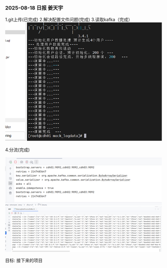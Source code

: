 ### 2025-08-18 日报 姜天宇

1.git上传(已完成)
2.解决配置文件问题(完成)
3.读取kafka（完成）
 ![img_2.png](..%2Fimgs%2F20250815%2Fimg_2.png)


4.分流(完成)

 ![img.png](..%2Fimgs%2F20250815%2Fimg.png)
![img_1.png](..%2Fimgs%2F20250815%2Fimg_1.png)

 目标:
 接下来的项目



 